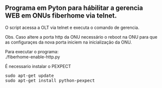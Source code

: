 <h2>Programa em Pyton para hábilitar a gerencia WEB em ONUs fiberhome via telnet.</h2>

O script acessa a OLT via telnet e executa o comando de gerencia.

Obs. Caso altere a porta http da ONU  necessário o reboot na ONU para que as configuraçes da nova porta iniciem na inicialização da ONU.

Para executar o programa:
<br>
./fiberhome-enable-http.py

É necessario instalar o PEXPECT
<pre>
sudo apt-get update
sudo apt-get install python-pexpect
</pre>
